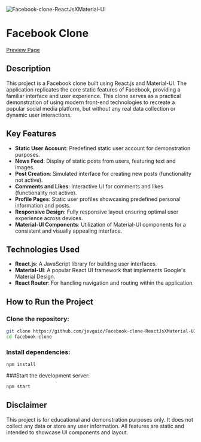 
![Facebook-clone-ReactJsXMaterial-UI](https://socialify.git.ci/jevguio/Facebook-clone-ReactJsXMaterial-UI/image?description=1&font=Rokkitt&forks=1&issues=1&language=1&logo=https%3A%2F%2Fupload.wikimedia.org%2Fwikipedia%2Fcommons%2Fthumb%2Fc%2Fcd%2FFacebook_logo_%2528square%2529.png%2F800px-Facebook_logo_%2528square%2529.png&name=1&owner=1&pulls=1&stargazers=1&theme=Auto)

# Facebook Clone
[Preview Page](https://jevguio.github.io/Facebook-clone-ReactJsXMaterial-UI/)


## Description

This project is a Facebook clone built using React.js and Material-UI. The application replicates the core static features of Facebook, providing a familiar interface and user experience. This clone serves as a practical demonstration of using modern front-end technologies to recreate a popular social media platform, but without any real data collection or dynamic user interactions.

## Key Features

- **Static User Account**: Predefined static user account for demonstration purposes.
- **News Feed**: Display of static posts from users, featuring text and images.
- **Post Creation**: Simulated interface for creating new posts (functionality not active).
- **Comments and Likes**: Interactive UI for comments and likes (functionality not active).
- **Profile Pages**: Static user profiles showcasing predefined personal information and posts.
- **Responsive Design**: Fully responsive layout ensuring optimal user experience across devices.
- **Material-UI Components**: Utilization of Material-UI components for a consistent and visually appealing interface.

## Technologies Used

- **React.js**: A JavaScript library for building user interfaces.
- **Material-UI**: A popular React UI framework that implements Google's Material Design.
- **React Router**: For handling navigation and routing within the application.

## How to Run the Project

### Clone the repository:

```bash
git clone https://github.com/jevguio/Facebook-clone-ReactJsXMaterial-UI.git
cd facebook-clone
```
### Install dependencies:
```
npm install

```
###Start the development server:
```bash
npm start
``` 
## Disclaimer
This project is for educational and demonstration purposes only. It does not collect any data or store any user information. All features are static and intended to showcase UI components and layout.
